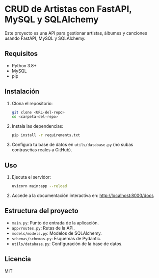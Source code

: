 # CRUD de Artistas con FastAPI, MySQL y SQLAlchemy

Este proyecto es una API para gestionar artistas, álbumes y canciones usando FastAPI, MySQL y SQLAlchemy.

## Requisitos
- Python 3.8+
- MySQL
- pip

## Instalación
1. Clona el repositorio:
   ```bash
   git clone <URL-del-repo>
   cd <carpeta-del-repo>
   ```
2. Instala las dependencias:
   ```bash
   pip install -r requirements.txt
   ```
3. Configura tu base de datos en `utils/database.py` (no subas contraseñas reales a GitHub).

## Uso
1. Ejecuta el servidor:
   ```bash
   uvicorn main:app --reload
   ```
2. Accede a la documentación interactiva en: [http://localhost:8000/docs](http://localhost:8000/docs)

## Estructura del proyecto
- `main.py`: Punto de entrada de la aplicación.
- `app/routes.py`: Rutas de la API.
- `models/models.py`: Modelos de SQLAlchemy.
- `schemas/schemas.py`: Esquemas de Pydantic.
- `utils/database.py`: Configuración de la base de datos.

## Licencia
MIT
